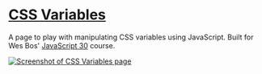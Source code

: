 # [CSS Variables](https://gk-hynes.github.io/css-variables/)

A page to play with manipulating CSS variables using JavaScript. Built for Wes Bos' [JavaScript 30](https://javascript30.com/) course.

[![Screenshot of CSS Variables page](https://screenshots.firefox.com/SrWdjEbsX9pNlL7W/gk-hynes.github.io)](https://gk-hynes.github.io/css-variables/)
